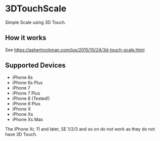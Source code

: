# 3DTouchScale
Simple Scale using 3D Touch.

## How it works
See https://ashertrockman.com/ios/2015/10/24/3d-touch-scale.html

## Supported Devices
- iPhone 6s
- iPhone 6s Plus
- iPhone 7
- iPhone 7 Plus
- iPhone 8 (Tested!)
- iPhone 8 Plus
- iPhone X
- iPhone Xs
- iPhone Xs Max

The iPhone Xr, 11 and later, SE 1/2/3 and so on do not work as they do not have 3D Touch. 